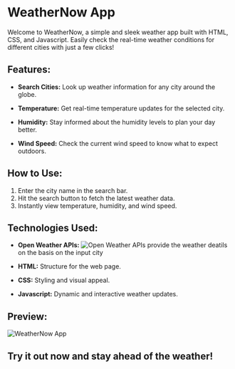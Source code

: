 # WeatherNow App

Welcome to WeatherNow, a simple and sleek weather app built with HTML, CSS, and Javascript. Easily check the real-time weather conditions for different cities with just a few clicks!

## Features:

- **Search Cities:** Look up weather information for any city around the globe.
  
- **Temperature:** Get real-time temperature updates for the selected city.

- **Humidity:** Stay informed about the humidity levels to plan your day better.

- **Wind Speed:** Check the current wind speed to know what to expect outdoors.

## How to Use:

1. Enter the city name in the search bar.
2. Hit the search button to fetch the latest weather data.
3. Instantly view temperature, humidity, and wind speed.

## Technologies Used:
- **Open Weather APIs:**  ![Open Weather ](https://mundhadharsh.github.io/Weather-App/) APIs provide the weather deatils on the basis on the input city 

- **HTML:** Structure for the web page.
  
- **CSS:** Styling and visual appeal.
  
- **Javascript:** Dynamic and interactive weather updates.

## Preview:

![WeatherNow App](https://mundhadharsh.github.io/Weather-App/)

## Try it out now and stay ahead of the weather!
